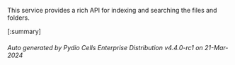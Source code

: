 






This service provides a rich API for indexing and searching the files and folders.

[:summary]

###### Auto generated by Pydio Cells Enterprise Distribution v4.4.0-rc1 on 21-Mar-2024
